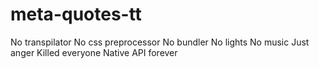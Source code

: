 # meta-quotes-tt

No transpilator
No css preprocessor
No bundler
No lights
No music
Just anger
Killed everyone
Native API forever
